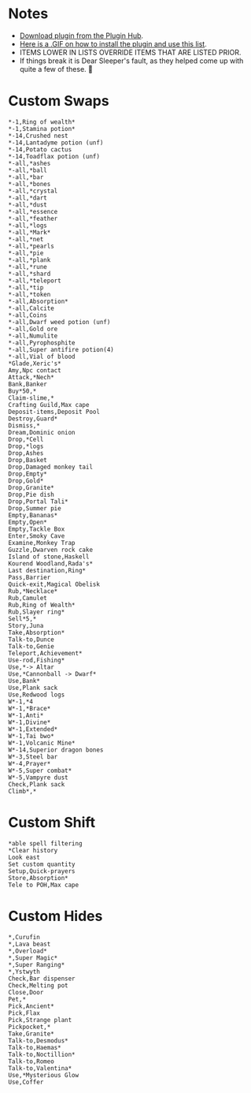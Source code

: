 # Notes
- [Download plugin from the Plugin Hub](https://github.com/geheur/More-menu-entry-swaps).
- [Here is a .GIF on how to install the plugin and use this list](https://i.imgur.com/P0BNx6d.gif).
- ITEMS LOWER IN LISTS OVERRIDE ITEMS THAT ARE LISTED PRIOR.
- If things break it is Dear Sleeper's fault, as they helped come up with quite a few of these. 🤭


# Custom Swaps
```
*-1,Ring of wealth*
*-1,Stamina potion*
*-14,Crushed nest
*-14,Lantadyme potion (unf)
*-14,Potato cactus
*-14,Toadflax potion (unf)
*-all,*ashes
*-all,*ball
*-all,*bar
*-all,*bones
*-all,*crystal
*-all,*dart
*-all,*dust
*-all,*essence
*-all,*feather
*-all,*logs
*-all,*Mark*
*-all,*net
*-all,*pearls
*-all,*pie
*-all,*plank
*-all,*rune
*-all,*shard
*-all,*teleport
*-all,*tip
*-all,*token
*-all,Absorption*
*-all,Calcite
*-all,Coins
*-all,Dwarf weed potion (unf)
*-all,Gold ore
*-all,Numulite
*-all,Pyrophosphite
*-all,Super antifire potion(4)
*-all,Vial of blood
*Glade,Xeric's*
Amy,Npc contact
Attack,*Nech*
Bank,Banker
Buy*50,*
Claim-slime,*
Crafting Guild,Max cape
Deposit-items,Deposit Pool
Destroy,Guard*
Dismiss,*
Dream,Dominic onion
Drop,*Cell
Drop,*logs
Drop,Ashes
Drop,Basket
Drop,Damaged monkey tail
Drop,Empty*
Drop,Gold*
Drop,Granite*
Drop,Pie dish
Drop,Portal Tali*
Drop,Summer pie
Empty,Bananas*
Empty,Open*
Empty,Tackle Box
Enter,Smoky Cave
Examine,Monkey Trap
Guzzle,Dwarven rock cake
Island of stone,Haskell
Kourend Woodland,Rada's*
Last destination,Ring*
Pass,Barrier
Quick-exit,Magical Obelisk
Rub,*Necklace*
Rub,Camulet
Rub,Ring of Wealth*
Rub,Slayer ring*
Sell*5,*
Story,Juna
Take,Absorption*
Talk-to,Dunce
Talk-to,Genie
Teleport,Achievement*
Use-rod,Fishing*
Use,*-> Altar
Use,*Cannonball -> Dwarf*
Use,Bank*
Use,Plank sack
Use,Redwood logs
W*-1,*4
W*-1,*Brace*
W*-1,Anti*
W*-1,Divine*
W*-1,Extended*
W*-1,Tai bwo*
W*-1,Volcanic Mine*
W*-14,Superior dragon bones
W*-3,Steel bar
W*-4,Prayer*
W*-5,Super combat*
W*-5,Vampyre dust
Check,Plank sack
Climb*,*
```

# Custom Shift
```
*able spell filtering
*Clear history
Look east
Set custom quantity
Setup,Quick-prayers
Store,Absorption*
Tele to POH,Max cape
```

# Custom Hides
```
*,Curufin
*,Lava beast
*,Overload*
*,Super Magic*
*,Super Ranging*
*,Ystwyth
Check,Bar dispenser
Check,Melting pot
Close,Door
Pet,*
Pick,Ancient*
Pick,Flax
Pick,Strange plant
Pickpocket,*
Take,Granite*
Talk-to,Desmodus*
Talk-to,Haemas*
Talk-to,Noctillion*
Talk-to,Romeo
Talk-to,Valentina*
Use,*Mysterious Glow
Use,Coffer
```
